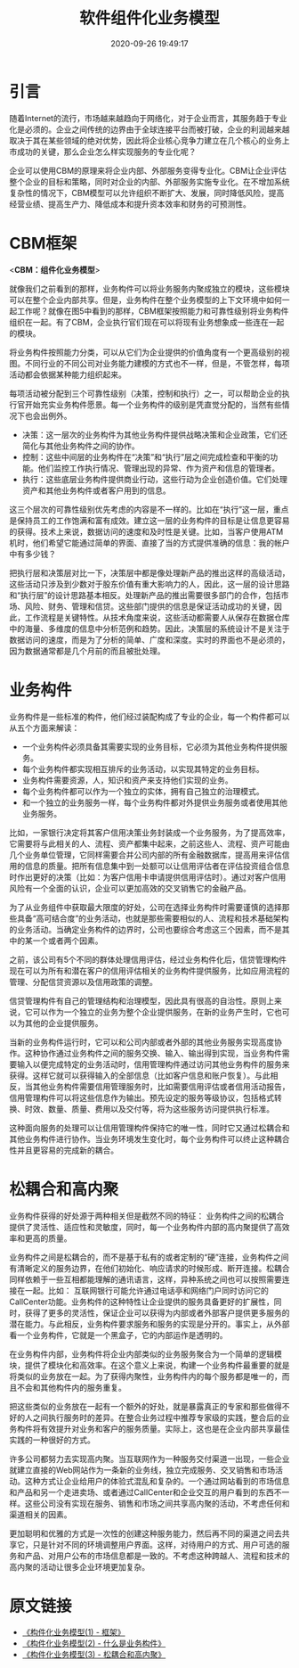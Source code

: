 ﻿---
title: 软件组件化业务模型
date: 2020-09-26 19:49:17
summary: 本文分享组件化业务模型CBM的相关内容。
tags:
- 软件工程
categories:
- 软件工程
---

# 引言

随着Internet的流行，市场越来越趋向于网络化，对于企业而言，其服务趋于专业化是必须的。企业之间传统的边界由于全球连接平台而被打破，企业的利润越来越取决于其在某些领域的绝对优势，因此将企业核心竞争力建立在几个核心的业务上市成功的关键，那么企业怎么样实现服务的专业化呢？

企业可以使用CBM的原理来将企业内部、外部服务变得专业化。CBM让企业评估整个企业的目标和策略，同时对企业的内部、外部服务实施专业化。在不增加系统复杂性的情况下，CBM模型可以允许组织不断扩大、发展，同时降低风险，提高经营业绩、提高生产力、降低成本和提升资本效率和财务的可预测性。

# CBM框架

\<**CBM：组件化业务模型**\>

就像我们之前看到的那样，业务构件可以将业务服务内聚成独立的模块，这些模块可以在整个企业内部共享。但是，业务构件在整个业务模型的上下文环境中如何一起工作呢？就像在图5中看到的那样，CBM框架按照能力和可靠性级别将业务构件组织在一起。有了CBM，企业执行官们现在可以将现有业务想象成一些连在一起的模块。

将业务构件按照能力分类，可以从它们为企业提供的价值角度有一个更高级别的视图。不同行业的不同公司对业务能力建模的方式也不一样，但是，不管怎样，每项活动都会依据某种能力组织起来。

每项活动被分配到三个可靠性级别（决策，控制和执行）之一，可以帮助企业的执行官开始充实业务构件愿景。每一个业务构件的级别是凭直觉分配的，当然有些情况下也会出例外。

- 决策：这一层次的业务构件为其他业务构件提供战略决策和企业政策，它们还简化与其他业务构件之间的协作。
- 控制：这些中间层的业务构件在“决策”和“执行”层之间完成检查和平衡的功能。他们监控工作执行情况、管理出现的异常、作为资产和信息的管理者。
- 执行：这些底层业务构件提供商业行动，这些行动为企业创造价值。它们处理资产和其他业务构件或者客户用到的信息。

这三个层次的可靠性级别优先考虑的内容是不一样的。比如在“执行”这一层，重点是保持员工的工作饱满和富有成效。建立这一层的业务构件的目标是让信息更容易的获得。技术上来说，数据访问的速度和及时性是关键。比如，当客户使用ATM机时，他们希望它能通过简单的界面、直接了当的方式提供准确的信息：我的帐户中有多少钱？

把执行层和决策层对比一下，决策层中都是像处理新产品的推出这样的高级活动，这些活动只涉及到少数对于股东价值有重大影响力的人，因此，这一层的设计思路和“执行层”的设计思路基本相反。处理新产品的推出需要很多部门的合作，包括市场、风险、财务、管理和信贷。这些部门提供的信息是保证活动成功的关键，因此，工作流程是关键特性。从技术角度来说，这些活动都需要人从保存在数据仓库中的海量、多维度的信息中分析范例和趋势。因此，决策层的系统设计不是关注于数据访问的速度，而是为了分析的简单、广度和深度。实时的界面也不是必须的，因为数据通常都是几个月前的而且被批处理。

# 业务构件

业务构件是一些标准的构件，他们经过装配构成了专业的企业，每一个构件都可以从五个方面来解读：
- 一个业务构件必须具备其需要实现的业务目标，它必须为其他业务构件提供服务。
- 每个业务构件都实现相互排斥的业务活动，以实现其特定的业务目标。
- 业务构件需要资源，人，知识和资产来支持他们实现的业务。
- 每个业务构件都可以作为一个独立的实体，拥有自己独立的治理模式。
- 和一个独立的业务服务一样，每个业务构件都对外提供业务服务或者使用其他业务服务。

比如，一家银行决定将其客户信用决策业务封装成一个业务服务，为了提高效率，它需要将与此相关的人、流程、资产都集中起来，之前这些人、流程、资产可能由几个业务单位管理，它同样需要合并公司内部的所有金融数据库，提高用来评估信用的信息的质量。把所有信息集中到一处额可以让信用评估者在评估投资组合信息时作出更好的决策（比如：为客户信用卡申请提供信用评估时）。通过对客户信用风险有一个全面的认识，企业可以更加高效的交叉销售它的金融产品。

为了从业务组件中获取最大限度的好处，公司在选择业务构件时需要谨慎的选择那些具备“高可结合度”的业务活动，也就是那些需要相似的人、流程和技术基础架构的业务活动。当确定业务构件的边界时，公司也要综合考虑这三个因素，而不是其中的某一个或者两个因素。

之前，该公司有5个不同的群体处理信用评估，经过业务构件化后，信贷管理构件现在可以为所有和潜在客户的信用评估相关的业务构件提供服务，比如应用流程的管理、分配信贷资源以及信用政策的调整。

信贷管理构件有自己的管理结构和治理模型，因此具有很高的自治性。原则上来说，它可以作为一个独立的业务为整个企业提供服务，在新的业务产生时，它也可以为其他的企业提供服务。

当新的业务构件运行时，它可以和公司内部或者外部的其他业务服务实现高度协作。这种协作通过业务构件之间的服务交换、输入、输出得到实现，当业务构件需要输入以便完成特定的业务活动时，信用管理构件通过访问其他业务构件的服务来获得。这样它就可以获得输入的全部信息（比如客户信息和账户恢复）。与此相反，当其他业务构件需要信用管理服务时，比如需要信用评估或者信用活动报告，信用管理构件可以将这些信息作为输出。预先设定的服务等级协议，包括格式转换、时效、数量、质量、费用以及交付等，将为这些服务访问提供执行标准。

这种面向服务的处理可以让信用管理构件保持它的唯一性，同时它又通过松耦合和其他业务构件进行协作。当业务环境发生变化时，每个业务构件可以终止这种耦合性并且更容易的完成新的耦合。

# 松耦合和高内聚

业务构件获得的好处源于两种相关但是截然不同的特征： 业务构件之间的松耦合提供了灵活性、适应性和灵敏度，同时，每一个业务构件内部的高内聚提供了高效率和更高的质量。

业务构件之间是松耦合的，而不是基于私有的或者定制的“硬”连接，业务构件之间有清晰定义的服务边界，在他们初始化、响应请求的时候形成、断开连接。松耦合同样依赖于一些互相都能理解的通讯语言，这样，异种系统之间也可以按照需要连接在一起。比如： 互联网银行可能允许通过电话亭和网络门户同时访问它的CallCenter功能。业务构件的这种特性让企业提供的服务具备更好的扩展性，同时，获得了更多的灵活性，保证企业可以获得为内部或者外部客户提供更多服务的潜在能力。与此相反，业务构件要求服务和服务的实现是分开的。事实上，从外部看一个业务构件，它就是一个黑盒子，它的内部运作是透明的。

在业务构件内部，业务构件将企业内部类似的业务服务聚合为一个简单的逻辑模块，提供了模块化和高效率。在这个意义上来说，构建一个业务构件最重要的就是将类似的业务放在一起。为了获得内聚性，业务构件内的每个服务都是唯一的，而且不会和其他构件内的服务重复。

把这些类似的业务放在一起有一个额外的好处，就是暴露真正的专家和那些做得不好的人之间执行服务时的差异。在整合业务过程中推荐专家级的实践，整合后的业务构件将有效提升对业务和客户的服务质量。实际上，这也是在企业内部共享最佳实践的一种很好的方式。

许多公司都努力去实现高内聚。当互联网作为一种服务交付渠道一出现，一些企业就建立直接的Web网站作为一条新的业务线，独立完成服务、交叉销售和市场活动。这种方式让企业给用户的体验式混乱和复杂的。一个通过网站看到的市场信息和产品和另一个走进卖场、或者通过CallCenter和企业交互的用户看到的东西不一样。这些公司没有实现在服务、销售和市场之间共享高内聚的活动，不考虑任何和渠道相关的因素。

更加聪明和优雅的方式是一次性的创建这种服务能力，然后再不同的渠道之间去共享它，只是针对不同的环境调整用户界面。这样，对待用户的方式、用户可选的服务和产品、对用户公布的市场信息都是一致的。不考虑这种跨越人、流程和技术的高内聚的活动让很多企业环境更加复杂。

# 原文链接

- [《构件化业务模型(1) - 框架》](https://blog.csdn.net/king_vivianj/article/details/83298895)
- [《构件化业务模型(2) - 什么是业务构件》](https://blog.csdn.net/king_vivianj/article/details/83299573)
- [《构件化业务模型(3) - 松耦合和高内聚》](https://blog.csdn.net/king_vivianj/article/details/83300178)
